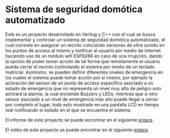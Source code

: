 # Sistema de seguridad domótica automatizado

Este es un proyecto desarrollado en Verilog y C++ con el cual se busca implementar y controlar 
un sistema de seguridad domótica automatizado, el cual consiste en asegurar un recinto colocando 
sensores de ultra sonido en los puntos de acceso al mismo y notificar al usuario por medio de 
internet haciendo uso de un módulo wifi ESP8266 en caso de una irrupción, dando la opción de 
poder tomar acción de tal forma que remotamente el usuario pueda cerrar el recinto controlando el 
sistema por medio de un teclado matricial. Asimismo, se pueden definir diferentes niveles de 
emergencia en los cuales el sistema puede tomar acción por sí mismo, por ejemplo la activación 
del sensor de un punto de acceso específico asociado a un estado de emergencia que no representa 
un nivel muy alto de peligro solo activará la alarma, la cual enciende Buzzers y LEDs, mientras que 
si otro sensor asociado a un nivel de emergencia más alto puede llegar a cerrar por completo el lugar, 
todo esto mostrado en una pantalla LCD en tiempo real notificando el estado en el que se encuentra el sistema.

El informe de este proyecto se puede encontrar en el siguiente [enlace](https://drive.google.com/file/d/1MHVeUhNVnyPTkFoCs1Zh4_SVtUk_Tlx_/view?usp=sharing).

El video de este proyecto se puede encontrar en el siguiente [enlace](https://drive.google.com/file/d/1oMQXNjwnbcolwgV_sVOezgPyk_zQ2ztE/view?usp=sharing). 
